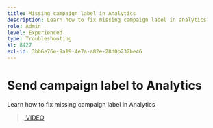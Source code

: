 ```yaml
---
title: Missing campaign label in Analytics
description: Learn how to fix missing campaign label in analytics
role: Admin
level: Experienced
type: Troubleshooting
kt: 8427
exl-id: 3bb6e76e-9a19-4e7a-a82e-28d0b232be46
---
```

# Send campaign label to Analytics

Learn how to fix missing campaign label in Analytics

>[!VIDEO](https://video.tv.adobe.com/v/335983?quality=12)

